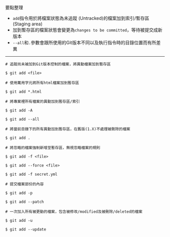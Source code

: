 要點整理
- `add`指令用於將檔案狀態為未追蹤 (Untracked)的檔案加到索引/暫存區 (Staging area)
- 加到暫存區的檔案狀態會變更為`changes to be committed`，等待被提交成新版本
- `--all`和`.`參數會跟所使用的Git版本不同以及執行指令時的目錄位置而有所差異

---

```
# 追蹤尚未被加到Git版本控制的檔案，將異動檔案加到暫存區

$ git add <file>
```

```
# 使用萬用字元將所有html檔案加到暫存區

$ git add *.html
```

```
# 將專案裡所有檔案的異動加到暫存區/索引

$ git add -A

$ git add --all
```

```
# 將當前目錄下的所有異動加到暫存區，在舊版(1.X)不處理被刪除的檔案

$ git add .
```

```
# 將忽略的檔案強制新增至暫存區，無視忽略檔案的規則

$ git add -f <file>

$ git add --force <file>

$ git add -f secret.yml
```

```
# 提交檔案部份的內容

$ git add -p

$ git add --patch
```

```
# 一次加入所有被更動的檔案，包含被修改/modified及被刪除/deleted的檔案

$ git add -u

$ git add --update
```